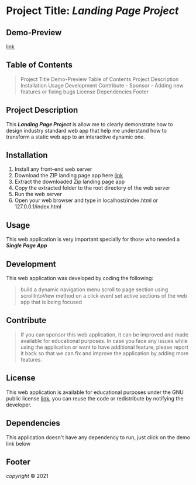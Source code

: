 # Project Title: ***Landing Page Project***

## Demo-Preview
[link](https://bini-fsd.github.io/landing_page/)

## Table of Contents
> Project Title
> Demo-Preview
> Table of Contents
> Project Description
> Installation
> Usage
> Development
> Contribute
	- Sponsor
	- Adding new features or fixing bugs
> License
> Dependencies
> Footer

## Project Description
This ***Landing Page Project*** is allow me to clearly demonstrate how to design industry standard web app that
help me understand how to transform a static web app to an interactive dynamic one.

## Installation
1. Install any front-end web server
2. Download the ZIP landing page app here [link](https://github.com/bini-fsd/landing_page)
3. Extract the downloaded Zip landing page app
4. Copy the extracted folder to the root directory of the web server
5. Run the web server
6. Open your web browser and type in localhost/index.html or 127.0.0.1/index.html

## Usage 
This web application is very important specially for those who needed a ***Single Page App***

## Development
This web application was developed by coding the following:
> build a dynamic navigation menu
> scroll to page section using scrollIntoView method on a click event
> set active sections of the web app that is being focused

## Contribute
> If you can sponsor this web application, it can be improved and made available for educational purposes.
> In case you face any issues while using the application or want to have additional feature, please report it back so that 
  we can fix and improve the application by adding more features.

## License
This web application is available for educational purposes under the GNU public license [link](https://opensource.org/licenses/GPL-3.0), you can reuse the code or redistribute by notifying the developer.

## Dependencies
This application doesn't have any dependency to run, just click on the demo link below

## Footer
*copyright* &copy; 2021